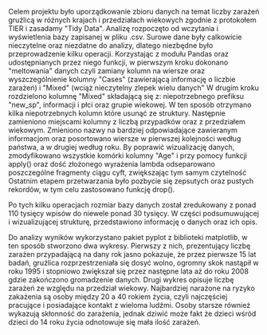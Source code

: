 Celem projektu było uporządkowanie zbioru danych na temat liczby zarażeń gruźlicą w różnych krajach i przedziałach wiekowych zgodnie z protokołem TIER i zasadamy "Tidy Data".
Analizę rozpoczęto od wczytania i wyświetlenia bazy zapisanej w pliku .csv. Surowe dane były calkowicie nieczytelne oraz niezdatne do analizy, dlatego niezbędne było przeprowadzenie kilku operacji.
Korzystając z modułu Pandas oraz udostępnianych przez niego funkcji, w pierwszym kroku dokonano "meltowania" danych czyli zamiany kolumn na wiersze oraz wyszczególnienie kolumny "Cases" (zawierającą informację o liczbie zarażeń) i "Mixed" (wciąż nieczytelny zlepek wielu danych"
W drugim kroku rozdzielono kolumnę "Mixed" składającą się z: niepotrzebnego prefiksu "new_sp", informacji i płci oraz grupie wiekowej.
W ten sposób otrzymano kilka niepotrzebnych kolumn które usunąć ze struktury.
Następnie zamieniono miejscami kolumny z liczbą przypadków oraz z przedziałem wiekowym. Zmieniono nazwy na bardziej odpowiadające zawieranym informacjom oraz posortowano wiersze w pierwszej kolejności według państwa, a w drugiej według roku.
By poprawić wizualizację danych, zmodyfikowano wszystkie komórki kolumny "Age" i przy pomocy funkcji apply() oraz dość złożonego wyrażenia lambda odseparowano poszczególne fragmenty ciągu cyft, zwiększając tym samym czytelność
Ostatnim etapem przetwarzania było pozbycie się zepsutych oraz pustych rekordów, w tym celu zastosowano funkcję drop().

Po tych kilku operacjach rozmiar bazy danych został zredukowany z ponad 110 tysięcy wpisów do niewele ponad 30 tysięcy.
W części podsumuwującej i wizualizującej strukturę, przedstawiono informację o danych oraz ich opis.

Do analizy wyników wykorzystano pakiet pyplot z biblioteki matplotlib, w ten sposób stworzono dwa wykresy.
Pierwszy z nich, prezentujący liczbę zarażen przypadającą na dany rok jasno pokazuje, że przez pierwsze 15 lat badań, gruźlica rozprzestrzeniała się dosyć wolno, ogromny skok nastąpił w roku 1995 i stopniowo zwiększał się przez następne lata aż do roku 2008 gdzie zakończono gromadzenie danych.
Drugi wykres opisuje liczbę zarażeń ze względu na przedział wiekowy. Najbardziej narażone na ryzyko zakażenia są osoby między 20 a 40 rokiem życia, czyli najczęściej pracujące i posiadające kontakt z wieloma ludźmi. Osoby starsze również wykazują skłonność do zarażenia, jednak dziwić może fakt że dzieci wśród dzieci do 14 roku życia odnotowuje się mała ilość zarażeń.
